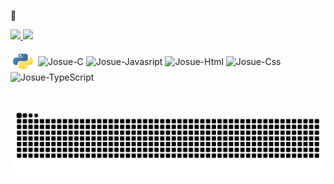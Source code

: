 👋

<div>
  <a href="https://github.com/JosueAgomes">
    <img height="180em" src="https://github-readme-stats.vercel.app/api?username=JosueAGomes&show_icons=true&theme=radical&include_all_commits=false&count_private=true"/>
    <img height="180em" src="https://github-readme-stats.vercel.app/api/top-langs/?username=JosueAGomes&layout=compact&langs_count=16&theme=radical"/>
  </a>
</div>



<div style="display: inline_block"><br>
  <img align="center" alt="Josue-Python" height="30" width="40" src="https://raw.githubusercontent.com/devicons/devicon/master/icons/python/python-original.svg">
  <img align="center" alt="Josue-C" height="30" width="40" src="https://cdn.jsdelivr.net/gh/devicons/devicon/icons/c/c-original.svg" />
  <img align="center" alt="Josue-Javasript" height="30" width="40" src="https://cdn.jsdelivr.net/gh/devicons/devicon@latest/icons/javascript/javascript-original.svg"/>
  <img align="center" alt="Josue-Html" height="30" width="40" src="https://cdn.jsdelivr.net/gh/devicons/devicon@latest/icons/html5/html5-original-wordmark.svg" />
  <img align="center" alt="Josue-Css" height="30" width="40" src="https://cdn.jsdelivr.net/gh/devicons/devicon@latest/icons/css3/css3-original-wordmark.svg" />
  <img align="center" alt="Josue-TypeScript" height="30" width="40" src="https://cdn.jsdelivr.net/gh/devicons/devicon@latest/icons/typescript/typescript-plain.svg" />
</div>

#

<div> 
 <!--
  <a href="https://www.youtube.com/@Josh12__72" target="_blank"><img src="https://img.shields.io/badge/YouTube-FF0000?style=for-the-badge&logo=youtube&logoColor=white" target="_blank"></a>
  <a href="https://www.instagram.com/josueazevedoo/" target="_blank"><img src="https://img.shields.io/badge/-Instagram-%23E4405F?style=for-the-badge&logo=instagram&logoColor=white" target="_blank"></a>
  <a href="https://discord.gg/2txyhHdE" target="_blank"><img src="https://img.shields.io/badge/Discord-7289DA?style=for-the-badge&logo=discord&logoColor=white" target="_blank"></a>
    -->
</div>

<picture>
  <source media="(prefers-color-scheme: dark)" srcset="https://raw.githubusercontent.com/JosueAGomes/JosueAGomes/output/github-contribution-grid-snake-dark.svg">
  <source media="(prefers-color-scheme: light)" srcset="https://raw.githubusercontent.com/JosueAGomes/JosueAGomes/output/github-contribution-grid-snake.svg">
  <img alt="github contribution grid snake animation" src="https://raw.githubusercontent.com/JosueAGomes/JosueAGomes/output/github-contribution-grid-snake.svg">
</picture>
